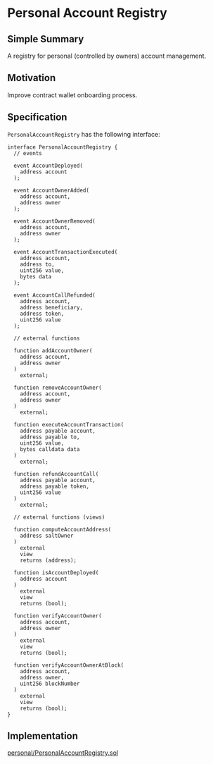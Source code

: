# Personal Account Registry

## Simple Summary

A registry for personal (controlled by owners) account management.

## Motivation

Improve contract wallet onboarding process.

## Specification

`PersonalAccountRegistry` has the following interface:

```solidity
interface PersonalAccountRegistry {
  // events

  event AccountDeployed(
    address account
  );

  event AccountOwnerAdded(
    address account,
    address owner
  );

  event AccountOwnerRemoved(
    address account,
    address owner
  );

  event AccountTransactionExecuted(
    address account,
    address to,
    uint256 value,
    bytes data
  );

  event AccountCallRefunded(
    address account,
    address beneficiary,
    address token,
    uint256 value
  );

  // external functions

  function addAccountOwner(
    address account,
    address owner
  )
    external;

  function removeAccountOwner(
    address account,
    address owner
  )
    external;

  function executeAccountTransaction(
    address payable account,
    address payable to,
    uint256 value,
    bytes calldata data
  )
    external;

  function refundAccountCall(
    address payable account,
    address payable token,
    uint256 value
  )
    external;

  // external functions (views)

  function computeAccountAddress(
    address saltOwner
  )
    external
    view
    returns (address);

  function isAccountDeployed(
    address account
  )
    external
    view
    returns (bool);

  function verifyAccountOwner(
    address account,
    address owner
  )
    external
    view
    returns (bool);

  function verifyAccountOwnerAtBlock(
    address account,
    address owner,
    uint256 blockNumber
  )
    external
    view
    returns (bool);
}
```

## Implementation

[personal/PersonalAccountRegistry.sol](../../src/personal/PersonalAccountRegistry.sol)
